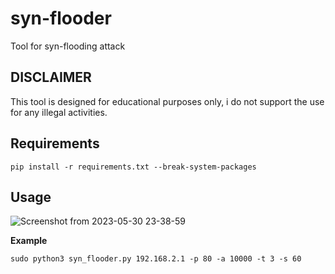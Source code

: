 # syn-flooder
Tool for syn-flooding attack

## **DISCLAIMER**
This tool is designed for educational purposes only, i do not support the use for any illegal activities.

## Requirements
```
pip install -r requirements.txt --break-system-packages
```

## Usage

![Screenshot from 2023-05-30 23-38-59](https://github.com/cavoq/syn-flooder/assets/61215846/b7e41d65-e1b7-4c01-902a-b0c3f5b0ce97)

**Example**
```
sudo python3 syn_flooder.py 192.168.2.1 -p 80 -a 10000 -t 3 -s 60
```


